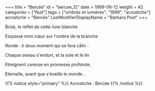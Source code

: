 +++
title = "Bercée"
id = "bercee_12"
date = 1999-06-12
weight = 42
categories = ["Nuit"]
tags = ["ombres et lumières", "1999", "acrostiche"]
acrostiche = "Bercée"
LastModifierDisplayName = "Barbara Post"
+++

Brisé, le reflet de cette lune blanche

Esquisse mon cœur sur l'ombre de la branche

Ronde : ô doux moment qui se fera câlin :

Chaque oiseau s'endort, et la soie et le lin

Etreignent caresse en promesse profonde,

Eternelle, avant que s'éveille le monde...

{{% notice style="primary" %}}
Acrostiche : Bercée
{{% /notice %}}
